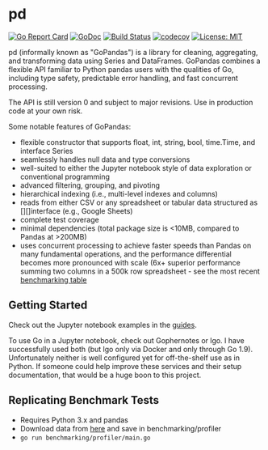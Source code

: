 # pd
[![Go Report Card](https://goreportcard.com/badge/github.com/ptiger10/pd)](https://goreportcard.com/report/github.com/ptiger10/pd) 
[![GoDoc](https://godoc.org/github.com/ptiger10/pd?status.svg)](https://godoc.org/github.com/ptiger10/pd) 
[![Build Status](https://travis-ci.org/ptiger10/pd.svg?branch=master)](https://travis-ci.org/ptiger10/pd)
[![codecov](https://codecov.io/gh/ptiger10/pd/branch/master/graph/badge.svg)](https://codecov.io/gh/ptiger10/pd)
[![License: MIT](https://img.shields.io/badge/License-MIT-yellow.svg)](https://opensource.org/licenses/MIT)

pd (informally known as "GoPandas") is a library for cleaning, aggregating, and transforming data using Series and DataFrames. GoPandas combines a flexible API familiar to Python pandas users with the qualities of Go, including type safety, predictable error handling, and fast concurrent processing.

The API is still version 0 and subject to major revisions. Use in production code at your own risk.

Some notable features of GoPandas:
* flexible constructor that supports float, int, string, bool, time.Time, and interface Series
* seamlessly handles null data and type conversions
* well-suited to either the Jupyter notebook style of data exploration or conventional programming
* advanced filtering, grouping, and pivoting
* hierarchical indexing (i.e., multi-level indexes and columns)
* reads from either CSV or any spreadsheet or tabular data structured as [][]interface (e.g., Google Sheets)
* complete test coverage
* minimal dependencies (total package size is <10MB, compared to Pandas at >200MB)
* uses concurrent processing to achieve faster speeds than Pandas on many fundamental operations, and the performance differential becomes more pronounced with scale (6x+ superior performance summing two columns in a 500k row spreadsheet - see the most recent [benchmarking table](benchmarking/profiler/comparison_summary.txt)

## Getting Started
Check out the Jupyter notebook examples in the [guides](https://github.com/ptiger10/pd/tree/master/guides).

To use Go in a Jupyter notebook, check out Gophernotes or lgo. I have successfully used both (but lgo only via Docker and only through Go 1.9). Unfortunately neither is well configured yet for off-the-shelf use as in Python. If someone could help improve these services and their setup documentation, that would be a huge boon to this project.

## Replicating Benchmark Tests
* Requires Python 3.x and pandas
* Download data from [here](https://github.com/ptiger10/pdTestData) and save in benchmarking/profiler
* `go run benchmarking/profiler/main.go`